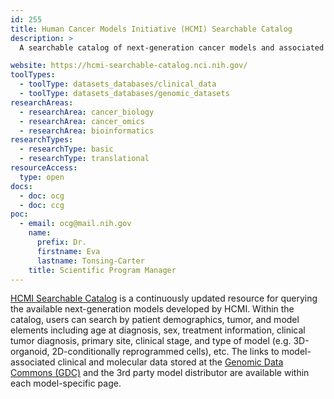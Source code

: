 ```yaml
---
id: 255
title: Human Cancer Models Initiative (HCMI) Searchable Catalog
description: >
  A searchable catalog of next-generation cancer models and associated clinical and molecular data.

website: https://hcmi-searchable-catalog.nci.nih.gov/
toolTypes:
  - toolType: datasets_databases/clinical_data
  - toolType: datasets_databases/genomic_datasets
researchAreas:
  - researchArea: cancer_biology
  - researchArea: cancer_omics
  - researchArea: bioinformatics
researchTypes:
  - researchType: basic
  - researchType: translational
resourceAccess:
  type: open
docs:
  - doc: ocg
  - doc: ccg
poc:
  - email: ocg@mail.nih.gov
    name:
      prefix: Dr.
      firstname: Eva
      lastname: Tonsing-Carter
    title: Scientific Program Manager
---
```

[HCMI Searchable Catalog](https://hcmi-searchable-catalog.nci.nih.gov/) is a continuously updated resource for querying the available next-generation models developed by HCMI. Within the catalog, users can search by patient demographics, tumor, and model elements including age at diagnosis, sex, treatment information, clinical tumor diagnosis, primary site, clinical stage, and type of model (e.g. 3D-organoid, 2D-conditionally reprogrammed cells), etc. The links to model-associated clinical and molecular data stored at the [Genomic Data Commons (GDC)](https://gdc.cancer.gov) and the 3rd party model distributor are available within each model-specific page.
